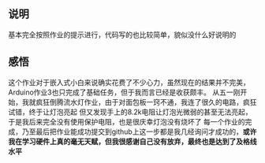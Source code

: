 ## 说明
基本完全按照作业的提示进行，代码写的也比较简单，貌似没什么好说明的

## 感悟
这个作业对于嵌入式小白来说确实花费了不少心力，虽然现在的结果并不完美，Arduino作业3也只完成了基础任务，但于我而言已经是收获颇丰。
从五一刚开始，我就疯狂倒腾流水灯作业，由于对面包板一窍不通，我连了很久的电路，疯狂试错，终于让灯泡亮起
但又发现手上的8.2k电阻让灯泡光微弱的甚至无法亮起，于是我后来完全没有使用保护电阻，也是很庆幸灯泡没有烧坏了
每一个作业的完成，乃至最后把作业能成功提交到github上这一步都是我几经询问才成功的，**或许我在学习硬件上真的毫无天赋，但我很感谢自己没有放弃，最终也是达到了及格线水平**
